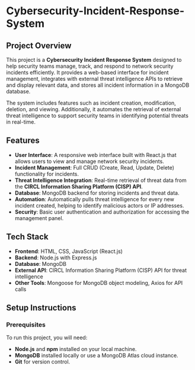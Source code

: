 # Cybersecurity-Incident-Response-System

## Project Overview
This project is a **Cybersecurity Incident Response System** designed to help security teams manage, track, and respond to network security incidents efficiently. It provides a web-based interface for incident management, integrates with external threat intelligence APIs to retrieve and display relevant data, and stores all incident information in a MongoDB database.

The system includes features such as incident creation, modification, deletion, and viewing. Additionally, it automates the retrieval of external threat intelligence to support security teams in identifying potential threats in real-time.

## Features
- **User Interface**: A responsive web interface built with React.js that allows users to view and manage network security incidents.
- **Incident Management**: Full CRUD (Create, Read, Update, Delete) functionality for incidents.
- **Threat Intelligence Integration**: Real-time retrieval of threat data from the **CIRCL Information Sharing Platform (CISP) API**.
- **Database**: MongoDB backend for storing incidents and threat data.
- **Automation**: Automatically pulls threat intelligence for every new incident created, helping to identify malicious actors or IP addresses.
- **Security**: Basic user authentication and authorization for accessing the management panel.

## Tech Stack
- **Frontend**: HTML, CSS, JavaScript (React.js)
- **Backend**: Node.js with Express.js
- **Database**: MongoDB
- **External API**: CIRCL Information Sharing Platform (CISP) API for threat intelligence
- **Other Tools**: Mongoose for MongoDB object modeling, Axios for API calls

## Setup Instructions

### Prerequisites
To run this project, you will need:
- **Node.js** and **npm** installed on your local machine.
- **MongoDB** installed locally or use a MongoDB Atlas cloud instance.
- **Git** for version control.
